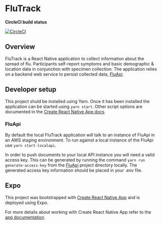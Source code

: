 # FluTrack

**CircleCI build status**

[![CircleCI](https://circleci.com/gh/AudereNow/learn.svg?style=svg&circle-token=58430dd777deb478fd971a19ae00e94e5b0d9977)](https://circleci.com/gh/AudereNow/learn)

## Overview

FluTrack is a React Native application to collect information about the spread of flu. Participants self-report symptoms and basic demographic & location data in conjunction with specimen collection. The application relies on a backend web service to persist collected data, [FluApi](https://github.com/AudereNow/learn/tree/master/FluApi).

## Developer setup

This project shuld be installed using Yarn. Once it has been installed the application can be started using `yarn start`. Other script options are documented in the [Create React Native App docs](https://github.com/AudereNow/learn/blob/master/FluTrack/APP.md).

### FluApi

By default the local FluTrack application will talk to an instance of FluApi in an AWS staging environment. To run against a local instance of the FluApi use `yarn start-localapi`.

In order to push documents to your local API instance you will need a valid access key. This can be generated by running the command `yarn run generate-access-key` from the [FluApi](https://github.com/AudereNow/learn/tree/master/FluApi) project directory locally. The generated access key information should be placed in your .env file.

## Expo

This project was bootstrapped with [Create React Native App](https://github.com/react-community/create-react-native-app) and is deployed using Expo.

For more details about working with Create React Native App refer to the [app documentation](https://github.com/AudereNow/learn/blob/master/FluTrack/APP.md).
